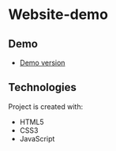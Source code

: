 # Website-demo

## Demo
* [Demo version](https://aleksandercie.github.io/website/)
## Technologies

Project is created with:
* HTML5
* CSS3
* JavaScript
